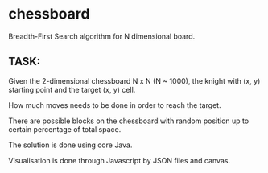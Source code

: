 chessboard
==========

Breadth-First Search algorithm for N dimensional board.

TASK:
-----

Given the 2-dimensional chessboard N x N (N ~ 1000), the knight with (x, y) starting point and the target (x, y) cell.

How much moves needs to be done in order to reach the target.

There are possible blocks on the chessboard with random position up to certain percentage of total space.

The solution is done using core Java.

Visualisation is done through Javascript by JSON files and canvas.
